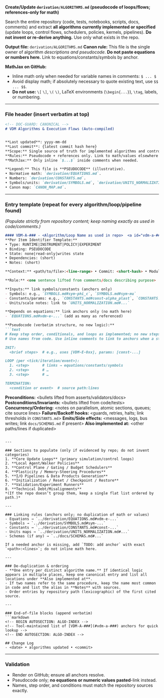 **Create/Update `derivation/ALGORITHMS.md` (pseudocode of loops/flows; references-only for math)**

Search the entire repository (code, tests, notebooks, scripts, docs, comments) and extract **all algorithms currently implemented or specified** (update loops, control flows, schedulers, policies, kernels, pipelines). **Do not invent or re-derive anything.** Use only what exists in the repo.

**Output file:** `derivation/ALGORITHMS.md`
**Canon rule:** This file is the single owner of algorithm *descriptions and pseudocode*. **Do not paste equations or numbers here.** Link to equations/constants/symbols by anchor.

**MathJax on GitHub:**

* Inline math only when needed for variable names in comments: `$ ... $`
* Avoid display math; if absolutely necessary to quote existing text, use `$$ ... $$`.
* **Do not use:** `\[` `\]`, `\(` `\)`, LaTeX environments (`\begin{...}`), `\tag`, labels, or numbering.

---

### File header (insert verbatim at top)

```markdown
<!-- DOC-GUARD: CANONICAL -->
# VDM Algorithms & Execution Flows (Auto-compiled)


**Last updated**: yyyy-mm-dd 
**Last commit**: {latest commit hash here}
**Scope:** Single source of truth for implemented algorithms and control flows in this repository.  
**Rules:** Pseudocode + references only. Link to math/values elsewhere (EQUATIONS/CONSTANTS/SYMBOLS/UNITS).  
**MathJax:** Only inline `$...$` inside comments when needed.

**Legend:** This file is **PSEUDOCODE** (illustrative).   
• Normative math: `derivation/EQUATIONS.md`.  
• Numbers: `derivation/CONSTANTS.md`.   
• Symbols/units: `derivation/SYMBOLS.md`, `derivation/UNITS_NORMALIZATION.md`.  
• Canon map: `CANON_MAP.md`. 

```

---

### Entry template (repeat for every algorithm/loop/pipeline found)

*(Populate strictly from repository content; keep naming exactly as used in code/comments.)*

````markdown
#### VDM-A-### - <Algorithm/Loop Name as used in repo>  <a id="vdm-a-###"></a>
**Per Item Identifier Template:**   
• Type: RUNTIME|INSTRUMENT|POLICY|EXPERIMENT  
• Binding: PSEUDOCODE   
• State: none|read-only|writes state  
• Dependencies: (short)   
• Notes: (short)

**Context:** <path/to/file>:<line-range> • Commit: <short-hash> • Module: <subsystem>

**Role:** <one sentence lifted from comments/docs describing purpose>

**Inputs:** link symbols/constants (anchors only)
- Symbols: e.g., `SYMBOLS.md#sym-phi_c`, `SYMBOLS.md#sym-mu`
- Constants/params: e.g., `CONSTANTS.md#const-alpha_plast`, `CONSTANTS.md#const-D_c`
- Units/scale notes: link to `UNITS_NORMALIZATION.md#...`

**Depends on equations:** link anchors only (no math here)
- `EQUATIONS.md#vdm-e-...` (add as many as referenced)

**Pseudocode (verbatim structure, no new logic):**
```text
# Keep step order, conditionals, and loops as implemented; no new steps.
# Use names from code. Use inline comments to link to anchors when a step invokes math.

INIT:
  <brief steps>  # e.g., uses [VDM-E-0xx], params: [const-...]

LOOP (per <tick/iteration/event>):
  1. <step>      # links → equations/constants/symbols
  2. <step>      # …
  3. <step>      # …

TERMINATION:
  <condition or event>  # source path:lines
````

**Preconditions:** <bullets lifted from asserts/validators/docs>
**Postconditions/Invariants:** <bullets lifted from code/tests>
**Concurrency/Ordering:** <notes on parallelism, atomic sections, queues; cite source lines>
**Failure/Backoff hooks:** <guards, retries, halts; link thresholds in `CONSTANTS.md`>
**Emits/Side effects:** <messages, logs, bus writes; link `docs/SCHEMAS.md` if present>
**Also implemented at:** <other paths/lines if duplicated>

````

---

### Sections to populate (only if evidenced by repo; do not invent categories)
1. **Core Update Loops** (primary simulation/control loops)  
2. **Local Agent/Walker Policies**  
3. **Control Plane / Gating / Budget Schedulers**  
4. **Plasticity / Memory-Steering Procedures**  
5. **I/O Pipelines & Data Products Generation**  
6. **Initialization / Reset / Checkpoint / Restore**  
7. **Validation/Experiment Runners**  
8. **Technical Debt/Misalignments**
*(If the repo doesn’t group them, keep a single flat list ordered by path.)*

---

### Linking rules (anchors only; no duplication of math or values)
- Equations → `../derivation/EQUATIONS.md#vdm-e-...`  
- Symbols → `../derivation/SYMBOLS.md#sym-...`  
- Constants → `../derivation/CONSTANTS.md#const-...`  
- Units maps → `../derivation/UNITS_NORMALIZATION.md#...`  
- Schemas (if any) → `../docs/SCHEMAS.md#...`

If a needed anchor is missing, add `TODO: add anchor` with exact `<path>:<lines>`; do not inline math here.

---

### De-duplication & ordering
- **One entry per distinct algorithm name.** If identical logic appears in multiple places, keep one canonical entry and list all locations under **Also implemented at**.  
- If two names refer to the same procedure, keep the name most common in code and list the alias in **Notes** with sources.  
- Order entries by repository path (lexicographic) of the first cited source.

---

### End-of-file blocks (append verbatim)
```markdown
<!-- BEGIN AUTOSECTION: ALGO-INDEX -->
<!-- Tool-maintained list of [VDM-A-###](#vdm-a-###) anchors for quick lookup -->
<!-- END AUTOSECTION: ALGO-INDEX -->

## Change Log
- <date> • algorithms updated • <commit>
````

---

### Validation

* Render on GitHub; ensure all anchors resolve.
* Pseudocode only; **no equations or numeric values pasted**-link instead.
* Names, step order, and conditions must match the repository sources exactly.
